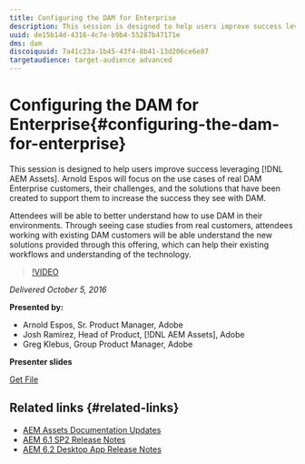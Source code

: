 ```yaml
---
title: Configuring the DAM for Enterprise
description: This session is designed to help users improve success leveraging AEM Assets. Arnold Espos will focus on the use cases of real DAM Enterprise customers, their challenges, and the solutions that have been created to support them to increase the success they see with DAM.   Attendees will be able to better understand how to use DAM in their environments. Through seeing case studies from real customers, attendees working with existing DAM customers will be able understand the new solutions provided through this offering, which can help their existing workflows and understanding of the technology.
uuid: de15b14d-4316-4c7e-b9b4-55287b47171e
dms: dam
discoiquuid: 7a41c23a-1b45-43f4-8b41-13d206ce6e87
targetaudience: target-audience advanced
---
```

# Configuring the DAM for Enterprise{#configuring-the-dam-for-enterprise}

This session is designed to help users improve success leveraging [!DNL AEM Assets]. Arnold Espos will focus on the use cases of real DAM Enterprise customers, their challenges, and the solutions that have been created to support them to increase the success they see with DAM.   

Attendees will be able to better understand how to use DAM in their environments. Through seeing case studies from real customers, attendees working with existing DAM customers will be able understand the new solutions provided through this offering, which can help their existing workflows and understanding of the technology.

>[!VIDEO](https://video.tv.adobe.com/v/19298/?quality=9)

*Delivered October 5, 2016*

**Presented by:**

* Arnold Espos, Sr. Product Manager, Adobe
* Josh Ramirez, Head of Product, [!DNL AEM Assets], Adobe
* Greg Klebus, Group Product Manager, Adobe

**Presenter slides**

[Get File](assets/assets-webinar-oct5final.pdf)

## Related links {#related-links}

* [AEM Assets Documentation Updates](https://docs.adobe.com/content/docs/en/aem/recent-documentation-updates.html)
* [AEM 6.1 SP2 Release Notes](https://docs.adobe.com/docs/en/aem/6-1/release-notes-sp2.html)
* [AEM 6.2 Desktop App Release Notes](https://docs.adobe.com/docs/en/aem/6-2/desktop-app-release-notes.html)